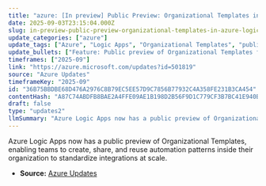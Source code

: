 ```yaml
---
title: "azure: [In preview] Public Preview: Organizational Templates in Azure Logic Apps"
date: 2025-09-03T23:15:04.000Z
slug: in-preview-public-preview-organizational-templates-in-azure-logic-apps
update_categories: ["azure"]
update_tags: ["Azure", "Logic Apps", "Organizational Templates", "public preview", "automation", "integration", "templates", "governance", "reuse"]
update_bullets: ["Feature: Public preview of Organizational Templates for Azure Logic Apps.", "Purpose: Author, share, and reuse automation patterns within an organization to promote consistency and faster development.", "Benefits: Standardizes integration practices, encourages reuse, and helps scale automation across teams.", "Intended users: Integration developers, architects, and platform teams managing Logic Apps at an organizational level.", "Preview notes: Currently in public preview — functionality, APIs, and SLAs may change; feedback is expected.", "Suggested next steps: Try the preview, review documentation and governance guidance, create shared templates, and collect team feedback."]
timeframes: ["2025-09"]
link: "https://azure.microsoft.com/updates?id=501819"
source: "Azure Updates"
timeframeKey: "2025-09"
id: "36B75BBDBE68D476A2976C8B79EC5EE57D9C7856B77932C4A358FE231B3CA454"
contentHash: "A87C74ABDFB8BAE2A4FFE09AE1B198D2B56F9D1C779CF3B7BC41E940B2C42467"
draft: false
type: "updates2"
llmSummary: "Azure Logic Apps now has a public preview of Organizational Templates, enabling teams to create, share, and reuse automation patterns inside their organization to standardize integrations at scale."
---
```


Azure Logic Apps now has a public preview of Organizational Templates, enabling teams to create, share, and reuse automation patterns inside their organization to standardize integrations at scale.

- **Source:** [Azure Updates](https://azure.microsoft.com/updates?id=501819)
